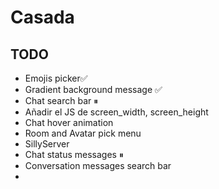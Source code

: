 # Casada
 
## TODO
- Emojis picker✅
- Gradient background message ✅
- Chat search bar ⏸
- Añadir el JS de screen_width, screen_height
- Chat hover animation
- Room and Avatar pick menu
- SillyServer
- Chat status messages ⏸
- Conversation messages search bar
- 
